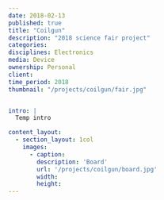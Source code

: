 ```yaml
---
date: 2018-02-13
published: true
title: "Coilgun"
description: "2018 science fair project"
categories: 
disciplines: Electronics
media: Device
ownership: Personal
client:
time_period: 2018
thumbnail: "/projects/coilgun/fair.jpg"


intro: |
  Temp intro

content_layout:
  - section_layout: 1col
    images:
      - caption:
        description: 'Board'
        url: '/projects/coilgun/board.jpg'
        width:
        height:
---
```

